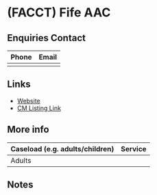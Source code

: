 
# <span style="color:;">(FACCT)</span> Fife AAC

## Enquiries Contact
| Phone | Email |
| ----- | ----- |
|  |  |

## Links

- [Website]()
- [CM Listing Link](https://www.fifedirect.org.uk)

## More info
| Caseload (e.g. adults/children) | Service |
| ------------------------------- | ------- |
| Adults |  |


## Notes


